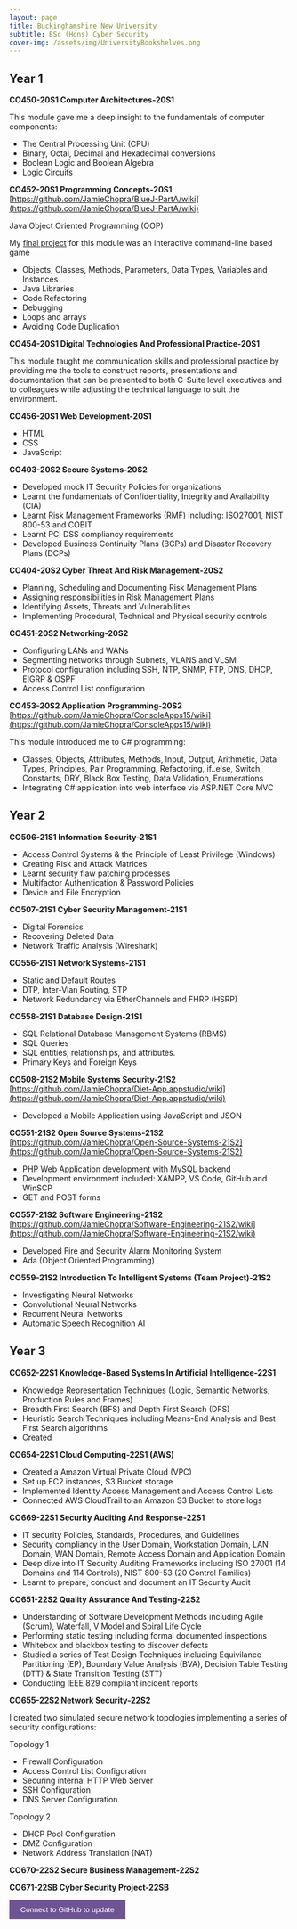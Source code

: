 ```yaml
---
layout: page
title: Buckinghamshire New University
subtitle: BSc (Hons) Cyber Security
cover-img: /assets/img/UniversityBookshelves.png
---
```

## Year 1

**CO450-20S1 Computer Architectures-20S1**

This module gave me a deep insight to the fundamentals of computer components:
- The Central Processing Unit (CPU)
- Binary, Octal, Decimal and Hexadecimal conversions
- Boolean Logic and Boolean Algebra
- Logic Circuits

**CO452-20S1 Programming Concepts-20S1**
[https://github.com/JamieChopra/BlueJ-PartA/wiki](https://github.com/JamieChopra/BlueJ-PartA/wiki)

Java Object Oriented Programming (OOP) 

My [final project](https://github.com/JamieChopra/App06-Zuul2/wiki/App06:-Zuul-Game) for this module was an interactive command-line based game
- Objects, Classes, Methods, Parameters, Data Types, Variables and Instances
- Java Libraries
- Code Refactoring
- Debugging
- Loops and arrays
- Avoiding Code Duplication

**CO454-20S1 Digital Technologies And Professional Practice-20S1**

This module taught me communication skills and professional practice by providing me the tools to construct reports, presentations and documentation that can be presented to both C-Suite level executives and to colleagues while adjusting the technical language to suit the environment.

**CO456-20S1 Web Development-20S1**
- HTML
- CSS
- JavaScript

**CO403-20S2 Secure Systems-20S2**
- Developed mock IT Security Policies for organizations
- Learnt the fundamentals of Confidentiality, Integrity and Availability (CIA)
- Learnt Risk Management Frameworks (RMF) including: ISO27001, NIST 800-53 and COBIT
- Learnt PCI DSS compliancy requirements
- Developed Business Continuity Plans (BCPs) and Disaster Recovery Plans (DCPs)


**CO404-20S2 Cyber Threat And Risk Management-20S2**
- Planning, Scheduling and Documenting Risk Management Plans
- Assigning responsibilities in Risk Management Plans
- Identifying Assets, Threats and Vulnerabilities
- Implementing Procedural, Technical and Physical security controls

**CO451-20S2 Networking-20S2**
- Configuring LANs and WANs
- Segmenting networks through Subnets, VLANS and VLSM
- Protocol configuration including SSH, NTP, SNMP, FTP, DNS, DHCP, EIGRP & OSPF
- Access Control List configuration


**CO453-20S2 Application Programming-20S2**
[https://github.com/JamieChopra/ConsoleApps15/wiki](https://github.com/JamieChopra/ConsoleApps15/wiki)

This module introduced me to C# programming: 
- Classes, Objects, Attributes, Methods, Input, Output, Arithmetic, Data Types, Principles, Pair Programming, Refactoring, if..else, Switch, Constants, DRY, Black Box Testing, Data Validation, Enumerations
- Integrating C# application into web interface via ASP.NET Core MVC

## Year 2

**CO506-21S1 Information Security-21S1**
- Access Control Systems & the Principle of Least Privilege (Windows)
- Creating Risk and Attack Matrices
- Learnt security flaw patching processes
- Multifactor Authentication & Password Policies
- Device and File Encryption

**CO507-21S1 Cyber Security Management-21S1**
- Digital Forensics
- Recovering Deleted Data
- Network Traffic Analysis (Wireshark)

**CO556-21S1 Network Systems-21S1**
- Static and Default Routes
- DTP, Inter-Vlan Routing, STP
- Network Redundancy via EtherChannels and FHRP (HSRP)

**CO558-21S1 Database Design-21S1**
- SQL Relational Database Management Systems (RBMS)
- SQL Queries
- SQL entities, relationships, and attributes.
- Primary Keys and Foreign Keys

**CO508-21S2 Mobile Systems Security-21S2**
[https://github.com/JamieChopra/Diet-App.appstudio/wiki](https://github.com/JamieChopra/Diet-App.appstudio/wiki)
- Developed a Mobile Application using JavaScript and JSON

**CO551-21S2 Open Source Systems-21S2**
[https://github.com/JamieChopra/Open-Source-Systems-21S2](https://github.com/JamieChopra/Open-Source-Systems-21S2)
- PHP Web Application development with MySQL backend
- Development environment included: XAMPP, VS Code, GitHub and WinSCP
- GET and POST forms

**CO557-21S2 Software Engineering-21S2**
[https://github.com/JamieChopra/Software-Engineering-21S2/wiki](https://github.com/JamieChopra/Software-Engineering-21S2/wiki)
- Developed Fire and Security Alarm Monitoring System
- Ada (Object Oriented Programming)

**CO559-21S2 Introduction To Intelligent Systems (Team Project)-21S2**
- Investigating Neural Networks
- Convolutional Neural Networks
- Recurrent Neural Networks
- Automatic Speech Recognition AI

## Year 3

**CO652-22S1 Knowledge-Based Systems In Artificial Intelligence-22S1**
- Knowledge Representation Techniques (Logic, Semantic Networks, Production Rules and Frames)
- Breadth First Search (BFS) and Depth First Search (DFS)
- Heuristic Search Techniques including Means-End Analysis and Best First Search algorithms
- Created 

**CO654-22S1 Cloud Computing-22S1 (AWS)**
- Created a Amazon Virtual Private Cloud (VPC)
- Set up EC2 instances, S3 Bucket storage
- Implemented Identity Access Management and Access Control Lists
- Connected AWS CloudTrail to an Amazon S3 Bucket to store logs

**CO669-22S1 Security Auditing And Response-22S1**
- IT security Policies, Standards, Procedures, and Guidelines
- Security compliancy in the User Domain, Workstation Domain, LAN Domain, WAN Domain, Remote Access Domain and Application Domain
- Deep dive into IT Security Auditing Frameworks including ISO 27001 (14 Domains and 114 Controls), NIST 800-53 (20 Control Families)
- Learnt to prepare, conduct and document an IT Security Audit

**CO651-22S2 Quality Assurance And Testing-22S2**
- Understanding of Software Development Methods including Agile (Scrum), Waterfall, V Model and Spiral Life Cycle
- Performing static testing including formal documented inspections
- Whitebox and blackbox testing to discover defects
- Studied a series of Test Design Techniques including Equivilance Partitioning (EP), Boundary Value Analysis (BVA), Decision Table Testing (DTT) & State Transition Testing (STT)
- Conducting IEEE 829 compliant incident reports

**CO655-22S2 Network Security-22S2**

I created two simulated secure network topologies implementing a series of security configurations:    

Topology 1
- Firewall Configuration
- Access Control List Configuration
- Securing internal HTTP Web Server
- SSH Configuration
- DNS Server Configuration

Topology 2
- DHCP Pool Configuration
- DMZ Configuration
- Network Address Translation (NAT)

**CO670-22S2 Secure Business Management-22S2**


**CO671-22SB Cyber Security Project-22SB**

<a href="https://github.com/yourusername/yourrepository" target="_blank">
  <button style="background-color: #6e5494; color: #fff; padding: 10px 20px; border: none; cursor: pointer;">
    Connect to GitHub to update
  </button>
</a>